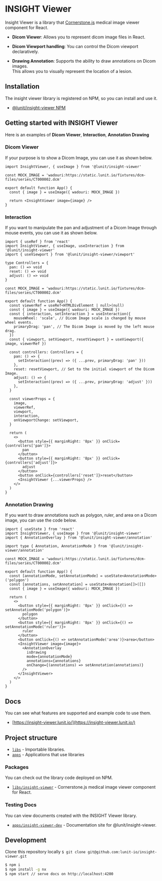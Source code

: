 # INSIGHT Viewer

Insight Viewer is a library that [Cornerstone.js](https://github.com/cornerstonejs/cornerstone) medical image viewer component for React.

- **Dicom Viewer**: Allows you to represent dicom image files in React.

- **Dicom Viewport handling**: You can control the Dicom viewport declaratively.

- **Drawing Annotation**: Supports the ability to draw annotations on Dicom images. <br />
  This allows you to visually represent the location of a lesion.

## Installation

The insight viewer library is registered on NPM, so you can install and use it.

- [@lunit/insight-viewer NPM](https://www.npmjs.com/package/@lunit/insight-viewer)

## Getting started with INSIGHT Viewer

Here is an examples of **Dicom Viewer**, **Interaction**, **Annotation Drawing**

### Dicom Viewer

If your purpose is to show a Dicom Image, you can use it as shown below.

```tsx
import InsightViewer, { useImage } from '@lunit/insight-viewer'

const MOCK_IMAGE = 'wadouri:https://static.lunit.io/fixtures/dcm-files/series/CT000002.dcm'

export default function App() {
  const { image } = useImage({ wadouri: MOCK_IMAGE })

  return <InsightViewer image={image} />
}
```

### Interaction

If you want to manipulate the pan and adjustment of a Dicom Image through mouse events, you can use it as shown below.

```tsx
import { useRef } from 'react'
import InsightViewer, { useImage, useInteraction } from '@lunit/insight-viewer'
import { useViewport } from '@lunit/insight-viewer/viewport'

type Controllers = {
  pan: () => void
  reset: () => void
  adjust: () => void
}

const MOCK_IMAGE = 'wadouri:https://static.lunit.io/fixtures/dcm-files/series/CT000002.dcm'

export default function App() {
  const viewerRef = useRef<HTMLDivElement | null>(null)
  const { image } = useImage({ wadouri: MOCK_IMAGE })
  const { interaction, setInteraction } = useInteraction({
    mouseWheel: 'scale', // Dicom Image scale is changed by mouse wheel events.
    primaryDrag: 'pan', // The Dicom Image is moved by the left mouse drag.
  })
  const { viewport, setViewport, resetViewport } = useViewport({ image, viewerRef })

  const controllers: Controllers = {
    pan: () => {
      setInteraction((prev) => ({ ...prev, primaryDrag: 'pan' }))
    },
    reset: resetViewport, // Set to the initial viewport of the Dicom Image.
    adjust: () => {
      setInteraction((prev) => ({ ...prev, primaryDrag: 'adjust' }))
    },
  }

  const viewerProps = {
    image,
    viewerRef,
    viewport,
    interaction,
    onViewportChange: setViewport,
  }

  return (
    <>
      <button style={{ marginRight: '8px' }} onClick={controllers['pan']}>
        pan
      </button>
      <button style={{ marginRight: '8px' }} onClick={controllers['adjust']}>
        adjust
      </button>
      <button onClick={controllers['reset']}>reset</button>
      <InsightViewer {...viewerProps} />
    </>
  )
}
```

### Annotation Drawing

If you want to draw annotations such as polygon, ruler, and area on a Dicom image, you can use the code below.

```tsx
import { useState } from 'react'
import InsightViewer, { useImage } from '@lunit/insight-viewer'
import { AnnotationOverlay } from '@lunit/insight-viewer/annotation'

import type { Annotation, AnnotationMode } from '@lunit/insight-viewer/annotation'

const MOCK_IMAGE = 'wadouri:https://static.lunit.io/fixtures/dcm-files/series/CT000002.dcm'

export default function App() {
  const [annotationMode, setAnnotationMode] = useState<AnnotationMode>('polygon')
  const [annotations, setAnnotation] = useState<Annotation[]>([])
  const { image } = useImage({ wadouri: MOCK_IMAGE })

  return (
    <>
      <button style={{ marginRight: '8px' }} onClick={() => setAnnotationMode('polygon')}>
        polygon
      </button>
      <button style={{ marginRight: '8px' }} onClick={() => setAnnotationMode('ruler')}>
        ruler
      </button>
      <button onClick={() => setAnnotationMode('area')}>area</button>
      <InsightViewer image={image}>
        <AnnotationOverlay
          isDrawing
          mode={annotationMode}
          annotations={annotations}
          onChange={(annotations) => setAnnotation(annotations)}
        />
      </InsightViewer>
    </>
  )
}
```

## Docs

You can see what features are supported and example code to use them.

- [https://insight-viewer.lunit.io/](https://insight-viewer.lunit.io/)

## Project structure

- [`libs`](./libs) - Importable libraries.
- [`apps`](./apps) - Applications that use libraries

### Packages

You can check out the library code deployed on NPM.

- [`libs/insight-viewer`](./libs/insight-viewer) - Cornerstone.js medical image viewer component for React.

### Testing Docs

You can view documents created with the INSIGHT Viewer library.

- [`apps/insight-viewer-dev`](./apps/insight-viewer-dev) - Documentation site for @lunit/insight-viewer.

## Development

Clone this repository locally `$ git clone git@github.com:lunit-io/insight-viewer.git`

```sh
$ npm i
$ npm install -g nx
$ npm start // serve docs on http://localhost:4200
```
